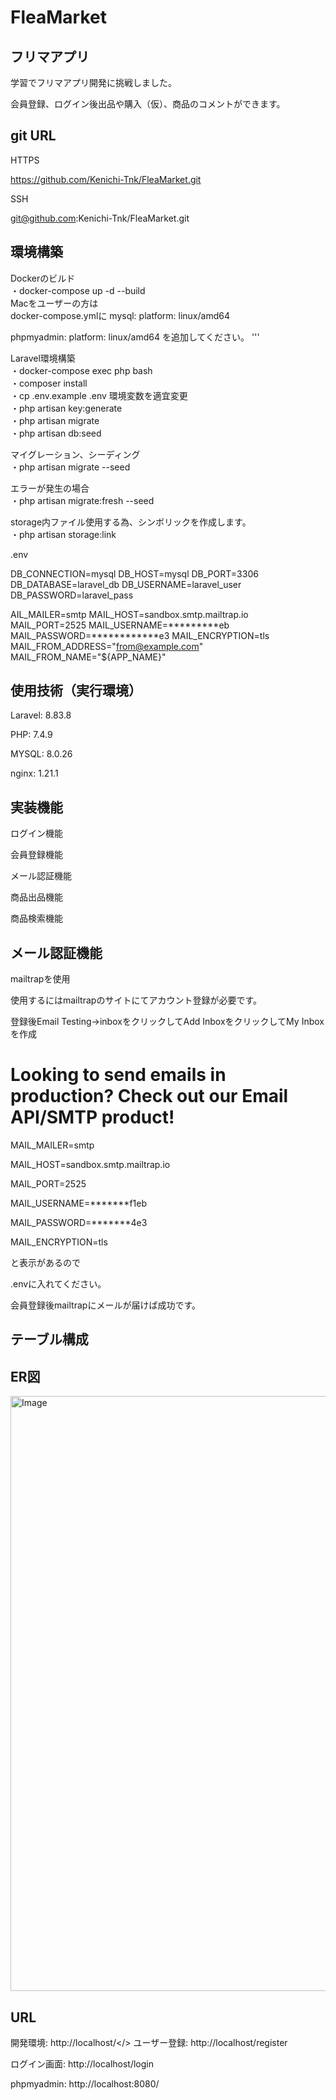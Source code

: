 # FleaMarket

## フリマアプリ

学習でフリマアプリ開発に挑戦しました。

会員登録、ログイン後出品や購入（仮）、商品のコメントができます。



## git URL

HTTPS

https://github.com/Kenichi-Tnk/FleaMarket.git

SSH

git@github.com:Kenichi-Tnk/FleaMarket.git


## 環境構築

Dockerのビルド</br>
・docker-compose up -d --build</br>
  Macをユーザーの方は</br>
  docker-compose.ymlに 
  mysql:
    platform: linux/amd64

 phpmyadmin:
    platform: linux/amd64
    を追加してください。
  '''


Laravel環境構築</br>
・docker-compose exec php bash</br>
・composer install</br>
・cp .env.example .env 環境変数を適宜変更</br>
・php artisan key:generate</br>
・php artisan migrate</br>
・php artisan db:seed</br>


マイグレーション、シーディング</br>
・php artisan migrate --seed</br>

エラーが発生の場合</br>
・php artisan migrate:fresh --seed</br>

storage内ファイル使用する為、シンボリックを作成します。</br>
・php artisan storage:link</br>

.env

DB_CONNECTION=mysql
DB_HOST=mysql
DB_PORT=3306
DB_DATABASE=laravel_db
DB_USERNAME=laravel_user
DB_PASSWORD=laravel_pass

AIL_MAILER=smtp
MAIL_HOST=sandbox.smtp.mailtrap.io
MAIL_PORT=2525
MAIL_USERNAME=*********eb
MAIL_PASSWORD=************e3
MAIL_ENCRYPTION=tls
MAIL_FROM_ADDRESS="from@example.com"
MAIL_FROM_NAME="${APP_NAME}"

## 使用技術（実行環境）
Laravel: 8.83.8

PHP: 7.4.9

MYSQL: 8.0.26

nginx: 1.21.1

## 実装機能
ログイン機能

会員登録機能

メール認証機能

商品出品機能

商品検索機能

## メール認証機能
mailtrapを使用

使用するにはmailtrapのサイトにてアカウント登録が必要です。

登録後Email Testing->inboxをクリックしてAdd InboxをクリックしてMy Inboxを作成

# Looking to send emails in production? Check out our Email API/SMTP product!
MAIL_MAILER=smtp

MAIL_HOST=sandbox.smtp.mailtrap.io

MAIL_PORT=2525

MAIL_USERNAME=*******f1eb

MAIL_PASSWORD=*******4e3

MAIL_ENCRYPTION=tls

と表示があるので

.envに入れてください。

会員登録後mailtrapにメールが届けば成功です。

## テーブル構成

## ER図
<img width="952" alt="Image" src="https://github.com/user-attachments/assets/165b738f-89e8-48c2-984c-5269fb582ed1" />



## URL
開発環境: http://localhost/</>
ユーザー登録: http://localhost/register

ログイン画面: http://localhost/login

phpmyadmin: http://localhost:8080/


